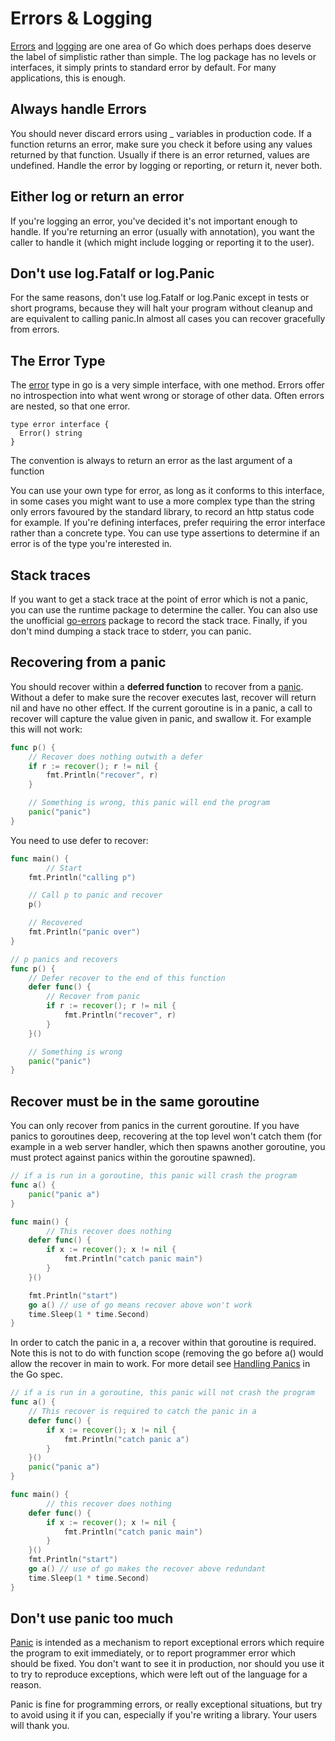 # Errors & Logging

[Errors](https://blog.golang.org/error-handling-and-go) and [logging](https://golang.org/pkg/log/) are one area of Go which does perhaps does deserve the label of simplistic rather than simple. The log package has no levels or interfaces, it simply prints to standard error by default. For many applications, this is enough.

## Always handle Errors

You should never discard errors using \_ variables in production code. If a function returns an error, make sure you check it before using any values returned by that function. Usually if there is an error returned, values are undefined. Handle the error by logging or reporting, or return it, never both. 

## Either log or return an error

If you're logging an error, you've decided it's not important enough to handle. If you're returning an error \(usually with annotation\), you want the caller to handle it \(which might include logging or reporting it to the user\).

## Don't use log.Fatalf or log.Panic

For the same reasons, don't use log.Fatalf or log.Panic except in tests or short programs, because they will halt your program without cleanup and are equivalent to calling panic.In almost all cases you can recover gracefully from errors.

## The Error Type

The [error](https://blog.golang.org/error-handling-and-go) type in go is a very simple interface, with one method. Errors offer no introspection into what went wrong or storage of other data. Often errors are nested, so that one error.

```
type error interface {
  Error() string
}
```

The convention is always to return an error as the last argument of a function

You can use your own type for error, as long as it conforms to this interface, in some cases you might want to use a more complex type than the string only errors favoured by the standard library, to record an http status code for example. If you're defining interfaces, prefer requiring the error interface rather than a concrete type. You can use type assertions to determine if an error is of the type you're interested in.

## Stack traces

If you want to get a stack trace at the point of error which is not a panic, you can use the runtime package to determine the caller. You can also use the unofficial [go-errors](https://github.com/go-errors/errors) package to record the stack trace. Finally, if you don't mind dumping a stack trace to stderr, you can panic.

## Recovering from a panic

You should recover within a **deferred function** to recover from a [panic](https://blog.golang.org/defer-panic-and-recover). Without a defer to make sure the recover executes last, recover will return nil and have no other effect. If the current goroutine is in a panic, a call to recover will capture the value given in panic, and swallow it. For example this will not work:

```go
func p() {
    // Recover does nothing outwith a defer
    if r := recover(); r != nil {
        fmt.Println("recover", r)
    }

    // Something is wrong, this panic will end the program
    panic("panic")
}
```

You need to use defer to recover:

```go
func main() {
        // Start
    fmt.Println("calling p")

    // Call p to panic and recover
    p()

    // Recovered
    fmt.Println("panic over")
}

// p panics and recovers
func p() {
    // Defer recover to the end of this function
    defer func() {
        // Recover from panic
        if r := recover(); r != nil {
            fmt.Println("recover", r)
        }
    }()

    // Something is wrong
    panic("panic")
}
```

## Recover must be in the same goroutine

You can only recover from panics in the current goroutine. If you have panics to goroutines deep, recovering at the top level won't catch them \(for example in a web server handler, which then spawns another goroutine, you must protect against panics within the goroutine spawned\).

```go
// if a is run in a goroutine, this panic will crash the program
func a() {
    panic("panic a")
}

func main() {
        // This recover does nothing
    defer func() {
        if x := recover(); x != nil {
            fmt.Println("catch panic main")
        }
    }()

    fmt.Println("start")
    go a() // use of go means recover above won't work
    time.Sleep(1 * time.Second)
}
```

In order to catch the panic in a, a recover within that goroutine is required. Note this is not to do with function scope \(removing the go before a\(\) would allow the recover in main to work. For more detail see [Handling Panics](https://golang.org/ref/spec#Handling_panics) in the Go spec.

```go
// if a is run in a goroutine, this panic will not crash the program
func a() {
    // This recover is required to catch the panic in a
    defer func() {
        if x := recover(); x != nil {
            fmt.Println("catch panic a")
        }
    }()
    panic("panic a")
}

func main() {
        // this recover does nothing
    defer func() {
        if x := recover(); x != nil {
            fmt.Println("catch panic main")
        }
    }()
    fmt.Println("start")
    go a() // use of go makes the recover above redundant
    time.Sleep(1 * time.Second)
}
```

## Don't use panic too much

[Panic](https://blog.golang.org/defer-panic-and-recover) is intended as a mechanism to report exceptional errors which require the program to exit immediately, or to report programmer error which should be fixed. You don't want to see it in production, nor should you use it to try to reproduce exceptions, which were left out of the language for a reason.

Panic is fine for programming errors, or really exceptional situations, but try to avoid using it if you can, especially if you're writing a library. Your users will thank you.


